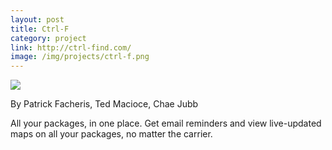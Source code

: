 ```yaml
---
layout: post
title: Ctrl-F
category: project
link: http://ctrl-find.com/
image: /img/projects/ctrl-f.png
---
```


<div class="project-image">
<a href="{{ page.link }}"><img src="{{ page.image }}" /></a>
</div>

<div class="project-description">
<p>By Patrick Facheris, Ted Macioce, Chae Jubb</p>

<p>All your packages, in one place. Get email reminders and view live-updated maps on all your packages, no matter the carrier.</p>
</div>
